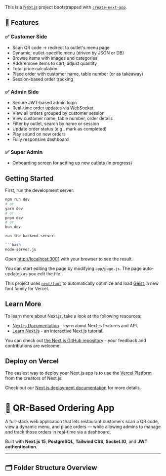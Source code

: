 This is a [Next.js](https://nextjs.org) project bootstrapped with [`create-next-app`](https://github.com/vercel/next.js/tree/canary/packages/create-next-app).


## 🚀 Features

### ✅ Customer Side
- Scan QR code → redirect to outlet's menu page
- Dynamic, outlet-specific menu (driven by JSON or DB)
- Browse items with images and categories
- Add/remove items to cart, adjust quantity
- Total price calculation
- Place order with customer name, table number (or as takeaway)
- Session-based order tracking

### ✅ Admin Side
- Secure JWT-based admin login
- Real-time order updates via WebSocket
- View all orders grouped by customer session
- View customer name, table number, order details
- Filter by outlet, search by name or session
- Update order status (e.g., mark as completed)
- Play sound on new orders
- Fully responsive dashboard

### ✅ Super Admin
- Onboarding screen for setting up new outlets (in progress)

## Getting Started

First, run the development server:

```bash
npm run dev
# or
yarn dev
# or
pnpm dev
# or
bun dev

run the backend server:

```bash
node server.js

```

Open [http://localhost:3001](http://localhost:3001) with your browser to see the result.

You can start editing the page by modifying `app/page.js`. The page auto-updates as you edit the file.

This project uses [`next/font`](https://nextjs.org/docs/app/building-your-application/optimizing/fonts) to automatically optimize and load [Geist](https://vercel.com/font), a new font family for Vercel.

## Learn More

To learn more about Next.js, take a look at the following resources:

- [Next.js Documentation](https://nextjs.org/docs) - learn about Next.js features and API.
- [Learn Next.js](https://nextjs.org/learn) - an interactive Next.js tutorial.

You can check out [the Next.js GitHub repository](https://github.com/vercel/next.js) - your feedback and contributions are welcome!

## Deploy on Vercel

The easiest way to deploy your Next.js app is to use the [Vercel Platform](https://vercel.com/new?utm_medium=default-template&filter=next.js&utm_source=create-next-app&utm_campaign=create-next-app-readme) from the creators of Next.js.

Check out our [Next.js deployment documentation](https://nextjs.org/docs/app/building-your-application/deploying) for more details.

# 🍔 QR-Based Ordering App

A full-stack web application that lets restaurant customers scan a QR code, view a dynamic menu, and place orders — while allowing admins to manage and track those orders in real-time via a dashboard.

Built with **Next.js 15**, **PostgreSQL**, **Tailwind CSS**, **Socket.IO**, and **JWT authentication**.

---
## 🗂 Folder Structure Overview

